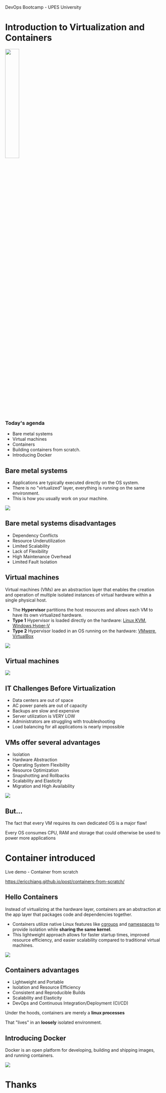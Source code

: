[comment]: # (mdslides presentation.md --include media)

[comment]: # (THEME = white)
[comment]: # (CODE_THEME = base16/zenburn)
[comment]: # (The list of themes is at https://revealjs.com/themes/)
[comment]: # (The list of code themes is at https://highlightjs.org/)

[comment]: # (controls: true)
[comment]: # (keyboard: true)
[comment]: # (markdown: { smartypants: true })
[comment]: # (hash: false)
[comment]: # (respondToHashChanges: false)
[comment]: # (width: 1500)
[comment]: # (height: 1000)


DevOps Bootcamp - UPES University

# Introduction to Virtualization and Containers

<img src="media/docker.png" width="30%">


[comment]: # (!!!)

### Today's agenda

- Bare metal systems
- Virtual machines
- Containers
- Building containers from scratch.
- Introducing Docker


[comment]: # (!!!)

## Bare metal systems

- Applications are typically executed directly on the OS system.
- There is no "virtualized" layer, everything is running on the same environment.
- This is how you usually work on your machine.

![](media/baremetal.png)


[comment]: # (!!!)

## Bare metal systems disadvantages


- Dependency Conflicts
- Resource Underutilization
- Limited Scalability
- Lack of Flexibility
- High Maintenance Overhead
- Limited Fault Isolation


[comment]: # (!!!)

## Virtual machines

Virtual machines (VMs) are an abstraction layer that enables the creation and operation of multiple isolated instances of virtual hardware within a single physical host.

- The **Hypervisor** partitions the host resources and allows each VM to have its own virtualized hardware.
- **Type 1** Hypervisor is loaded directly on the hardware: [Linux KVM](https://www.linux-kvm.org/page/Main_Page), [Windows Hyper-V](https://learn.microsoft.com/en-us/virtualization/hyper-v-on-windows/about/)
- **Type 2** Hypervisor loaded in an OS running  on the hardware: [VMwere](https://www.vmware.com/), [VirtualBox](https://www.virtualbox.org/)

![](media/hypervisor.png)

[comment]: # (!!! data-auto-animate)

## Virtual machines

![](media/vm.png)

[comment]: # (!!! data-auto-animate)

## IT Challenges Before Virtualization

- Data centers are out of space
- AC power panels are out of capacity
- Backups are slow and expensive
- Server utilization is VERY LOW
- Administrators are struggling with troubleshooting
- Load balancing for all applications is nearly impossible

[comment]: # (!!!)

## VMs offer several advantages


- Isolation
- Hardware Abstraction
- Operating System Flexibility
- Resource Optimization
- Snapshotting and Rollbacks
- Scalability and Elasticity
- Migration and High Availability

[comment]: # (!!!)

![](media/vm.gif)

[comment]: # (!!! data-auto-animate)

## But...

The fact that every VM requires its own dedicated OS is a major flaw!

Every OS consumes CPU, RAM and storage that could otherwise be used to power more applications

[comment]: # (!!!)

# Container introduced

Live demo - Container from scratch 

https://ericchiang.github.io/post/containers-from-scratch/

[comment]: # (!!!)

## Hello Containers

Instead of virtualizing at the hardware layer, containers are an abstraction at the app layer that packages code and dependencies together.

- Containers utilize native Linux features like [cgroups](https://en.wikipedia.org/wiki/Cgroups) and [namespaces](https://en.wikipedia.org/wiki/Linux_namespaces) to provide isolation while **sharing the same kernel**.
- This lightweight approach allows for faster startup times, improved resource efficiency, and easier scalability compared to traditional virtual machines.

![](media/containers-vm.png)

[comment]: # (!!!)


## Containers advantages

- Lightweight and Portable
- Isolation and Resource Efficiency
- Consistent and Reproducible Builds
- Scalability and Elasticity
- DevOps and Continuous Integration/Deployment (CI/CD)

[comment]: # (!!!)

Under the hoods, containers are merely a **linux processes**

That "lives" in an **loosely** isolated environment.

[comment]: # (!!!)

## Introducing Docker


Docker is an open platform for developing, building and shipping images, and running containers.


![](media/docker.svg)

[comment]: # (!!!)

# Thanks

[comment]: # (!!! data-background-color="aquamarine")
